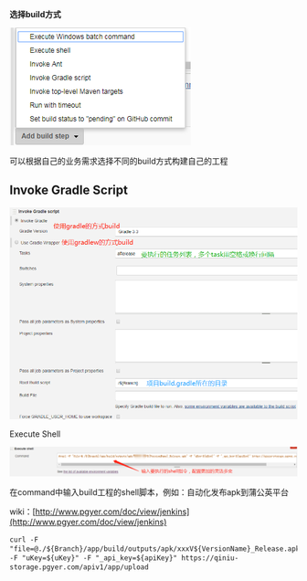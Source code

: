**选择build方式**

![](../../../assets/jenkins/jenkins_job_build_choose.png)

可以根据自己的业务需求选择不同的build方式构建自己的工程

## Invoke Gradle Script

![](../../../assets/jenkins/jenkins_job_build_invoke_gradle.png)

Execute Shell

![](../../../assets/jenkins/jenkins_job_build_execute_shell.png)

在command中输入build工程的shell脚本，例如：自动化发布apk到蒲公英平台

wiki：[http://www.pgyer.com/doc/view/jenkins](http://www.pgyer.com/doc/view/jenkins)

```
curl -F "file=@./${Branch}/app/build/outputs/apk/xxxV${VersionName}_Release.apk" -F "uKey=${uKey}" -F "_api_key=${apiKey}" https://qiniu-storage.pgyer.com/apiv1/app/upload
```

